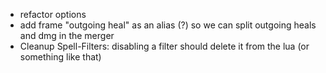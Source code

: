 - refactor options
- add frame "outgoing heal" as an alias (?) so we can split outgoing heals and dmg in the merger
- Cleanup Spell-Filters: disabling a filter should delete it from the lua (or something like that)
